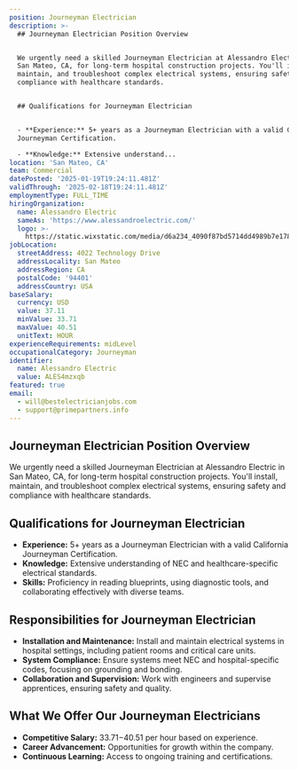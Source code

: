 ```yaml
---
position: Journeyman Electrician
description: >-
  ## Journeyman Electrician Position Overview


  We urgently need a skilled Journeyman Electrician at Alessandro Electric in
  San Mateo, CA, for long-term hospital construction projects. You'll install,
  maintain, and troubleshoot complex electrical systems, ensuring safety and
  compliance with healthcare standards.


  ## Qualifications for Journeyman Electrician


  - **Experience:** 5+ years as a Journeyman Electrician with a valid California
  Journeyman Certification.

  - **Knowledge:** Extensive understand...
location: 'San Mateo, CA'
team: Commercial
datePosted: '2025-01-19T19:24:11.481Z'
validThrough: '2025-02-18T19:24:11.481Z'
employmentType: FULL_TIME
hiringOrganization:
  name: Alessandro Electric
  sameAs: 'https://www.alessandroelectric.com/'
  logo: >-
    https://static.wixstatic.com/media/d6a234_4090f87bd5714dd4989b7e178087d534~mv2.png/v1/crop/x_5,y_0,w_953,h_187/fill/w_810,h_158,al_c,q_85,usm_0.66_1.00_0.01,enc_avif,quality_auto/AEI_Font_gif-color_edited.png
jobLocation:
  streetAddress: 4022 Technology Drive
  addressLocality: San Mateo
  addressRegion: CA
  postalCode: '94401'
  addressCountry: USA
baseSalary:
  currency: USD
  value: 37.11
  minValue: 33.71
  maxValue: 40.51
  unitText: HOUR
experienceRequirements: midLevel
occupationalCategory: Journeyman
identifier:
  name: Alessandro Electric
  value: ALES4mzxqb
featured: true
email:
  - will@bestelectricianjobs.com
  - support@primepartners.info
---
```




## Journeyman Electrician Position Overview

We urgently need a skilled Journeyman Electrician at Alessandro Electric in San Mateo, CA, for long-term hospital construction projects. You'll install, maintain, and troubleshoot complex electrical systems, ensuring safety and compliance with healthcare standards.

## Qualifications for Journeyman Electrician

- **Experience:** 5+ years as a Journeyman Electrician with a valid California Journeyman Certification.
- **Knowledge:** Extensive understanding of NEC and healthcare-specific electrical standards.
- **Skills:** Proficiency in reading blueprints, using diagnostic tools, and collaborating effectively with diverse teams.

## Responsibilities for Journeyman Electrician

- **Installation and Maintenance:** Install and maintain electrical systems in hospital settings, including patient rooms and critical care units.
- **System Compliance:** Ensure systems meet NEC and hospital-specific codes, focusing on grounding and bonding.
- **Collaboration and Supervision:** Work with engineers and supervise apprentices, ensuring safety and quality.

## What We Offer Our Journeyman Electricians

- **Competitive Salary:** $33.71-$40.51 per hour based on experience.
- **Career Advancement:** Opportunities for growth within the company.
- **Continuous Learning:** Access to ongoing training and certifications.